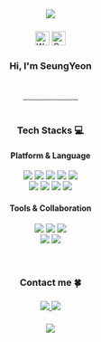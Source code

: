 <div align= "center">
    <img src="https://capsule-render.vercel.app/api?type=waving&color=d2e9fe&height=120&text=&animation=&fontColor=000000&fontSize=70" />

  <H3></H3>
  
  <img src="https://raw.githubusercontent.com/Tarikul-Islam-Anik/Animated-Fluent-Emojis/master/Emojis/Hand%20gestures/Waving%20Hand%20Light%20Skin%20Tone.png" alt="Waving Hand Light Skin Tone" width="25" height="25" />
  <img src="https://raw.githubusercontent.com/Tarikul-Islam-Anik/Animated-Fluent-Emojis/master/Emojis/Animals/Rabbit%20Face.png" alt="Rabbit Face" width="25" height="25" />
  
  <h3>Hi, I'm SeungYeon</h3>
            <br>
          ﹏﹏﹏﹏﹏﹏﹏
  <br>
  <br>
    </div>
    <div align= "center">
    <h3> Tech Stacks 💻</h3>
    <div style="margin: 0 auto; text-align: center;" align= "center"> 
        <h4>Platform & Language</h4>
          <img src="https://img.shields.io/badge/Java-007396?style=flat-square&logo=Java&logoColor=white">
          <img src="https://img.shields.io/badge/Javascript-F7DF1E?style=flat-square&logo=Javascript&logoColor=white">
          <img src="https://img.shields.io/badge/HTML5-E34F26?style=flat-square&logo=HTML5&logoColor=white">
          <img src="https://img.shields.io/badge/CSS3-1572B6?style=flat-square&logo=CSS3&logoColor=white">
          <img src="https://img.shields.io/badge/Oracle-F80000?style=flat-square&logo=Oracle&logoColor=white">
          <br/><img src="https://img.shields.io/badge/MySQL-4479A1?style=flat-square&logo=MySQL&logoColor=white">
          <img src="https://img.shields.io/badge/jQuery-0769AD?style=flat-square&logo=jQuery&logoColor=white">
          <img src="https://img.shields.io/badge/Spring-6DB33F?style=flat-square&logo=Spring&logoColor=white">
          <img src="https://img.shields.io/badge/Spring Boot-6DB33F?style=flat-square&logo=Spring Boot&logoColor=white">
        <h4>Tools & Collaboration</h4>
          <img src="https://img.shields.io/badge/Eclipse-2C2255?style=flat-square&logo=Eclipse&logoColor=white">
          <img src="https://img.shields.io/badge/Git-F05032?style=flat-square&logo=Git&logoColor=white">
          <img src="https://img.shields.io/badge/Github-181717?style=flat-square&logo=Github&logoColor=white">
        <br>
          <img src="https://img.shields.io/badge/Apache-F8DC75?style=flat-square&logo=Apache&logoColor=white">
          <img src="https://img.shields.io/badge/Notion-000000?style=flat-square&logo=Notion&logoColor=white">
          <br/></div>
    </div>
    </div>
    <br><br>
    <div align= "center">
    <h3> Contact me 🍀<h3>
    <div align= "center"> 
      <a href=https://yyyxon.notion.site/7e6bdc75c8d14af9b6fa58498d407a44?pvs=4> 
        <img src="https://img.shields.io/badge/Notion-000000?style=flat-square&logo=Notion&logoColor=white&link=https://yyyxon.notion.site/7e6bdc75c8d14af9b6fa58498d407a44?pvs=4"> 
      </a>
      <a href=mailto:yxon.dev@gmail.com> 
        <img src="https://img.shields.io/badge/Gmail-EA4335?style=flat-square&logo=Gmail&logoColor=white&link=mailto:yxon.dev@gmail.com"> 
      </a>
    </div>  <br> 
<div align= "center">
<img src="https://capsule-render.vercel.app/api?type=waving&color=d2e9fe&height=120&section=footer&text=&animation=&fontColor=000000&fontSize=70" />
</div>
    
